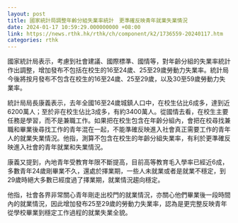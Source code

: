 ```yaml
---
layout: post
title: 國家統計局調整年齡分組失業率統計　更準確反映青年就業失業情況
date: 2024-01-17 10:59:29.000000000 +08:00
link: https://news.rthk.hk/rthk/ch/component/k2/1736559-20240117.htm
categories: rthk
---
```


國家統計局表示，考慮到社會建議、國際標準、國情等，對年齡分組的失業率統計作出調整，增加發布不包括在校生的16至24歲、25至29歲勞動力失業率。統計局今後將按月發布不包含在校生的16至24歲、25至29歲，以及30至59歲勞動力失業率。

統計局局長康義表示，去年全國16至24歲城鎮人口中，在校生佔比6成多，達到近6200萬人；至於非在校生佔比3成多，有約3400萬人。從國情去看，在校生主要任務是學習，而不是兼職工作。如果把在校生包含在年齡分組內，會把在校尋找兼職和畢業後尋找工作的青年混在一起，不能準確反映進入社會真正需要工作的青年人的就業失業情況。他指，測算不包含在校生的年齡分組失業率，有利於更準確反映進入社會的青年就業和失業情況。

康義又提到，內地青年受教育年限不斷提高，目前高等教育毛入學率已經近6成，多數青年24歲剛畢業不久，還處於擇業期，一些人未就業或者是就業不穩定，到29歲時絕大多數已經度過了擇業期，就業情況趨向穩定。

他指，社會各界非常關心青年剛走出校門的就業情況，亦關心他們畢業後一段時間內的就業情況，因此增加發布25至29歲的勞動力失業率，認為是更完整反映青年從學校畢業到穩定工作過程的就業失業全貌。
